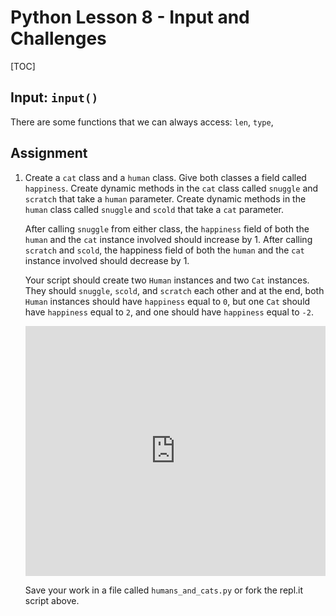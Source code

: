 # Python Lesson 8 - Input and Challenges

[TOC]

## Input: `input()`

There are some functions that we can always access: `len`, `type`,

## Assignment

1. Create a `cat` class and a `human` class. Give both classes a field called `happiness`. Create dynamic methods in the `cat` class called `snuggle` and `scratch` that take a `human` parameter. Create dynamic methods in the `human` class called `snuggle` and `scold` that take a `cat` parameter.

	After calling `snuggle` from either class, the `happiness` field of both the `human` and the `cat` instance involved should increase by 1. After calling `scratch` and `scold`, the happiness field of both the `human` and the `cat` instance involved should decrease by 1.

	Your script should create two `Human` instances and two `Cat` instances. They should `snuggle`, `scold`, and `scratch` each other and at the end, both `Human` instances should have `happiness` equal to `0`, but one `Cat` should have `happiness` equal to `2`, and one should have `happiness` equal to `-2`.


	<iframe height="400px" width="100%" src="https://repl.it/@ZSiegel/Classhumancat?lite=true" scrolling="no" frameborder="no" allowtransparency="true" allowfullscreen="true" sandbox="allow-forms allow-pointer-lock allow-popups allow-same-origin allow-scripts allow-modals"></iframe>

	Save your work in a file called `humans_and_cats.py` or fork the repl.it script above.
